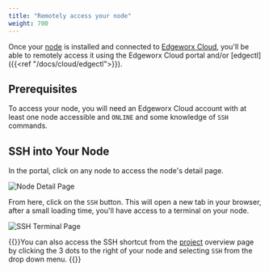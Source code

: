 ```yaml
---
title: "Remotely access your node"
weight: 700
---
```


Once your [node](../cloud/adding-nodes/_index.md) is installed and connected to [Edgeworx Cloud](/docs/guides/start-portal), you'll be able to remotely access it using
the Edgeworx Cloud portal and/or [edgectl]({{<ref "/docs/cloud/edgectl">}}).

## Prerequisites

To access your node, you will need an Edgeworx Cloud account with at least one node accessible
and `ONLINE` and some knowledge of `SSH` commands.

## SSH into Your Node

In the portal, click on any node to access the node's detail page.

![Node Detail Page](/images/7done.png)

From here, click on the `SSH` button. This will open a new tab in your browser, after a small
loading time, you'll have access to a terminal on your node.

![SSH Terminal Page](</images/Screen Shot 2022-04-08 at 1.36.50 PM.png>)

{{<info>}}You can also access the SSH shortcut from the [project](/docs/more/terminology#project) overview page by
clicking the 3 dots to the right of your node and selecting `SSH` from the drop down menu.
{{</info>}}
